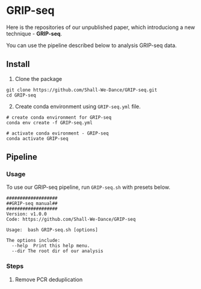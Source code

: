 # GRIP-seq

Here is the repositories of our unpublished paper, which introduciong a new technique - **GRIP-seq**.

You can use the pipeline described below to analysis GRIP-seq data.

## Install

1. Clone the package
```
git clone https://github.com/Shall-We-Dance/GRIP-seq.git
cd GRIP-seq
```

2. Create conda environment using `GRIP-seq.yml` file.
```
# create conda environment for GRIP-seq
conda env create -f GRIP-seq.yml

# activate conda evironment - GRIP-seq
conda activate GRIP-seq
```
## Pipeline

### Usage

To use our GRIP-seq pipeline, run `GRIP-seq.sh` with presets below.

```
###################
##GRIP-seq manual##
###################
Version: v1.0.0
Code: https://github.com/Shall-We-Dance/GRIP-seq

Usage:  bash GRIP-seq.sh [options]

The options include:
  --help  Print this help menu.
  --dir The root dir of our analysis
```

### Steps

1. Remove PCR deduplication

```

```
